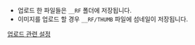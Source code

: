 
* 업로드 한 파일들은 `__RF` 폴더에 저장됩니다.
* 이미지를 업로드 할 경우 `__RF/THUMB` 파일에 섬네일이 저장됩니다.

[업로드 관련 설정](CONFIG.md#업로드-관련-설정)
